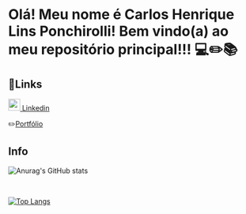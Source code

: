 <h1>Olá! Meu nome é Carlos Henrique Lins Ponchirolli! Bem vindo(a) ao meu repositório principal!!! 💻✏️📚 </h1>

<h2>🔗Links</h2>

<a href="https://www.linkedin.com/in/carlos-ponchirolli/"><img src="https://upload.wikimedia.org/wikipedia/commons/thumb/8/81/LinkedIn_icon.svg/2048px-LinkedIn_icon.svg.png" width="24"/> Linkedin</a>



✏️<a href="">Portfólio</a>


<h2>Info</h2>

![Anurag's GitHub stats](https://github-readme-stats.vercel.app/api?username=CarlosHLP060304&show=reviews,discussions_started,discussions_answered,prs_merged,prs_merged_percentage&theme=merko)
  
  <br/>
  
  [![Top Langs](https://github-readme-stats.vercel.app/api/top-langs/?username=CarlosHLP060304&layout=pie)](https://github.com/CarlosHLP060304/github-readme-stats)

